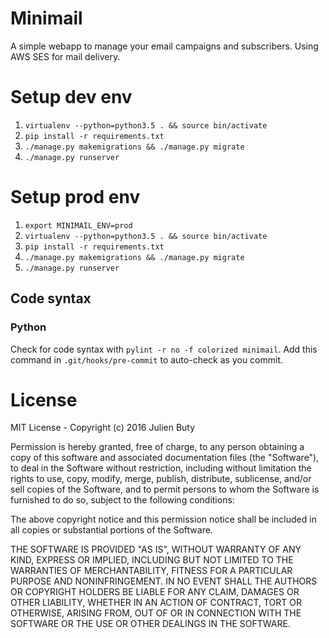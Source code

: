 # Minimail

A simple webapp to manage your email campaigns and subscribers. Using AWS SES for mail delivery.

# Setup dev env

1. `virtualenv --python=python3.5 . && source bin/activate`
2. `pip install -r requirements.txt`
3. `./manage.py makemigrations && ./manage.py migrate`
4. `./manage.py runserver`

# Setup prod env

1. `export MINIMAIL_ENV=prod`
2. `virtualenv --python=python3.5 . && source bin/activate`
3. `pip install -r requirements.txt`
4. `./manage.py makemigrations && ./manage.py migrate`
5. `./manage.py runserver`

## Code syntax

### Python
Check for code syntax with `pylint -r no -f colorized minimail`. Add this command in `.git/hooks/pre-commit` to auto-check as you commit.

# License

MIT License - Copyright (c) 2016 Julien Buty

Permission is hereby granted, free of charge, to any person obtaining a copy
of this software and associated documentation files (the "Software"), to deal
in the Software without restriction, including without limitation the rights
to use, copy, modify, merge, publish, distribute, sublicense, and/or sell
copies of the Software, and to permit persons to whom the Software is
furnished to do so, subject to the following conditions:

The above copyright notice and this permission notice shall be included in all
copies or substantial portions of the Software.

THE SOFTWARE IS PROVIDED "AS IS", WITHOUT WARRANTY OF ANY KIND, EXPRESS OR
IMPLIED, INCLUDING BUT NOT LIMITED TO THE WARRANTIES OF MERCHANTABILITY,
FITNESS FOR A PARTICULAR PURPOSE AND NONINFRINGEMENT. IN NO EVENT SHALL THE
AUTHORS OR COPYRIGHT HOLDERS BE LIABLE FOR ANY CLAIM, DAMAGES OR OTHER
LIABILITY, WHETHER IN AN ACTION OF CONTRACT, TORT OR OTHERWISE, ARISING FROM,
OUT OF OR IN CONNECTION WITH THE SOFTWARE OR THE USE OR OTHER DEALINGS IN THE
SOFTWARE.
